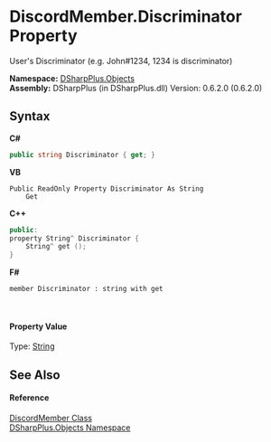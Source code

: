 # DiscordMember.Discriminator Property 
 

User's Discriminator (e.g. John#1234, 1234 is discriminator)

**Namespace:**&nbsp;<a href="b70db947-75ff-488f-5245-350c6ca1e522">DSharpPlus.Objects</a><br />**Assembly:**&nbsp;DSharpPlus (in DSharpPlus.dll) Version: 0.6.2.0 (0.6.2.0)

## Syntax

**C#**<br />
``` C#
public string Discriminator { get; }
```

**VB**<br />
``` VB
Public ReadOnly Property Discriminator As String
	Get
```

**C++**<br />
``` C++
public:
property String^ Discriminator {
	String^ get ();
}
```

**F#**<br />
``` F#
member Discriminator : string with get

```

<br />

#### Property Value
Type: <a href="http://msdn2.microsoft.com/en-us/library/s1wwdcbf" target="_blank">String</a>

## See Also


#### Reference
<a href="5cf74e63-4004-3836-5a0d-910485913b65">DiscordMember Class</a><br /><a href="b70db947-75ff-488f-5245-350c6ca1e522">DSharpPlus.Objects Namespace</a><br />